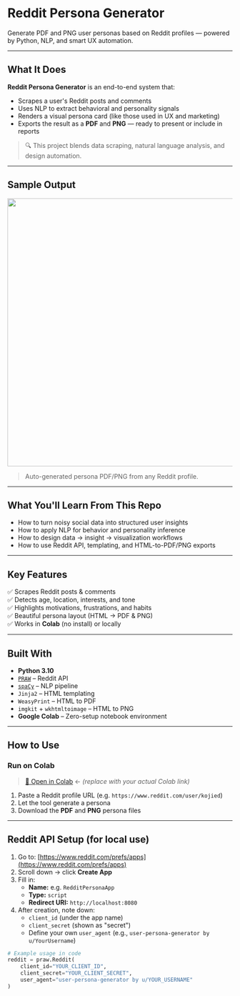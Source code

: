#  Reddit Persona Generator  
Generate PDF and PNG user personas based on Reddit profiles — powered by Python, NLP, and smart UX automation.

---

##  What It Does

**Reddit Persona Generator** is an end-to-end system that:
- Scrapes a user's Reddit posts and comments
- Uses NLP to extract behavioral and personality signals
- Renders a visual persona card (like those used in UX and marketing)
- Exports the result as a **PDF** and **PNG** — ready to present or include in reports

> 🔍 This project blends data scraping, natural language analysis, and design automation.

---

## Sample Output

<div align="center">
  <img src="sample_output.txt" width="600"/>
</div>

> Auto-generated persona PDF/PNG from any Reddit profile.

---

## What You'll Learn From This Repo

- How to turn noisy social data into structured user insights
- How to apply NLP for behavior and personality inference
- How to design data → insight → visualization workflows
- How to use Reddit API, templating, and HTML-to-PDF/PNG exports

---

## Key Features

✅ Scrapes Reddit posts & comments  
✅ Detects age, location, interests, and tone  
✅ Highlights motivations, frustrations, and habits  
✅ Beautiful persona layout (HTML → PDF & PNG)  
✅ Works in **Colab** (no install) or locally

---

## Built With

- **Python 3.10**
- [`PRAW`](https://praw.readthedocs.io/) – Reddit API
- [`spaCy`](https://spacy.io/) – NLP pipeline
- `Jinja2` – HTML templating
- `WeasyPrint` – HTML to PDF
- `imgkit` + `wkhtmltoimage` – HTML to PNG
- **Google Colab** – Zero-setup notebook environment

---

## How to Use

### Run on Colab 

> [🔗 Open in Colab](https://colab.research.google.com/...) ← *(replace with your actual Colab link)*

1. Paste a Reddit profile URL (e.g. `https://www.reddit.com/user/kojied`)
2. Let the tool generate a persona
3. Download the **PDF** and **PNG** persona files

---

## Reddit API Setup (for local use)

1. Go to: [https://www.reddit.com/prefs/apps](https://www.reddit.com/prefs/apps)
2. Scroll down → click **Create App**
3. Fill in:
   - **Name:** e.g. `RedditPersonaApp`
   - **Type:** `script`
   - **Redirect URI:** `http://localhost:8080`
4. After creation, note down:
   - `client_id` (under the app name)
   - `client_secret` (shown as "secret")
   - Define your own `user_agent` (e.g., `user-persona-generator by u/YourUsername`)

```python
# Example usage in code
reddit = praw.Reddit(
    client_id="YOUR_CLIENT_ID",
    client_secret="YOUR_CLIENT_SECRET",
    user_agent="user-persona-generator by u/YOUR_USERNAME"
)
